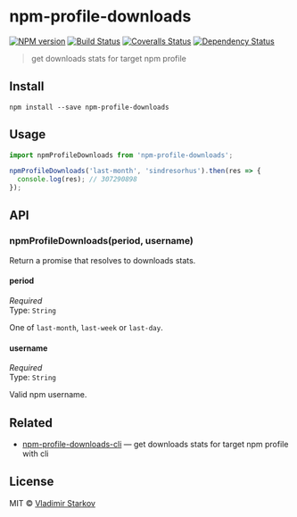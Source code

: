 # npm-profile-downloads

[![NPM version][npm-image]][npm-url]
[![Build Status][travis-image]][travis-url]
[![Coveralls Status][coveralls-image]][coveralls-url]
[![Dependency Status][depstat-image]][depstat-url]

> get downloads stats for target npm profile

## Install

    npm install --save npm-profile-downloads

## Usage

```js
import npmProfileDownloads from 'npm-profile-downloads';

npmProfileDownloads('last-month', 'sindresorhus').then(res => {
  console.log(res); // 307290898
});
```

## API

### npmProfileDownloads(period, username)

Return a promise that resolves to downloads stats.

#### period

*Required*  
Type: `String`

One of `last-month`, `last-week` or `last-day`.

#### username

*Required*  
Type: `String`

Valid npm username.

## Related

* [npm-profile-downloads-cli](https://github.com/iamstarkov/npm-profile-downloads-cli) — get downloads stats for target npm profile with cli

## License

MIT © [Vladimir Starkov](https://iamstarkov.com)

[npm-url]: https://npmjs.org/package/npm-profile-downloads
[npm-image]: https://img.shields.io/npm/v/npm-profile-downloads.svg?style=flat-square

[travis-url]: https://travis-ci.org/iamstarkov/npm-profile-downloads
[travis-image]: https://img.shields.io/travis/iamstarkov/npm-profile-downloads.svg?style=flat-square

[coveralls-url]: https://coveralls.io/r/iamstarkov/npm-profile-downloads
[coveralls-image]: https://img.shields.io/coveralls/iamstarkov/npm-profile-downloads.svg?style=flat-square

[depstat-url]: https://david-dm.org/iamstarkov/npm-profile-downloads
[depstat-image]: https://david-dm.org/iamstarkov/npm-profile-downloads.svg?style=flat-square
